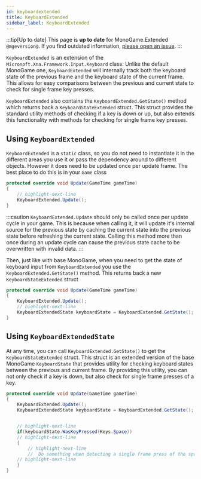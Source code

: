 ```yaml
---
id: keyboardextended
title: KeyboardExtended
sidebar_label: KeyboardExtended
---
```


:::tip[Up to date]
This page is **up to date** for MonoGame.Extended `@mgeversion@`.  If you find outdated information, [please open an issue](https://github.com/craftworkgames/craftworkgames.github.io/issues).
:::

`KeyboardExtended` is an extension of the `Microsoft.Xna.Framework.Input.Keyboard` class. Unlike the default MonoGame one, `KeyboardExtended` will internally track both the keyboard state of the previous frame and the keyboard state of the current frame.  This allows for easy comparisons between the previous and current state to check for single frame key presses.

`KeyboardExtended` also contains the `KeyboardExtended.GetState()` method which returns back a `KeyboardStateExtended` struct.  This struct provides the standard utility methods of checking if a key is down or up, but also extends this functionality with methods for checking for single frame key presses.

## Using `KeyboardExtended`
`KeyboardExtended` is a `static` class, so you do not need to instantiate it in the different areas you use it or pass the dependency around to different objects.  However it does need to be updated once per update frame. The best place to do this is in your `Game` class

```cs
protected override void Update(GameTime gameTime)
{
    // highlight-next-line
    KeyboardExtended.Update();
}
```

:::caution
`KeyboardExtended.Update` should only be called once per update cycle in your game.  This is because when calling it, it will update it's internal source for the previous state by caching the current state into the previous state before refreshing the current state.  Calling this method more than once during an update cycle can cause the previous state cache to be overwritten with invalid data.
:::

Then, just like with base MonoGame, when you need to get the state of keyboard input from `KeyboardExtended` you use the `KeyboardExtended.GetState()` method.  This returns back a new `KeyboardStateExtended` struct

```cs
protected override void Update(GameTime gameTime)
{
    KeyboardExtended.Update();
    // highlight-next-line
    KeyboardExtendedState keyboardState = KeyboardExtended.GetState();
}
```

## Using `KeyboardExtendedState`
At any time, you can call `KeyboardExtended.GetState()` to get the `KeyboardStateExtended` struct.  This struct is an extended version of the base MonoGame `KeyboardState` that provides utility for checking keyboard states between the previous and current frame.  By providing this utility, you can not only check if a key is down, but also check for single frame presses of a key.

```cs
protected override void Update(GameTime gameTime)
{
    KeyboardExtended.Update();
    KeyboardExtendedState keyboardState = KeyboardExtended.GetState();


    // highlight-next-line
    if(keyboardState.WasKeyPressed(Keys.Space))
    // highlight-next-line
    {
        // highlight-next-line
        //  Do something when detecting a single frame press of the space key.
    // highlight-next-line
    }
}
```


